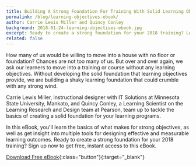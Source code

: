 ```yaml
---
title: Building A Strong Foundation For Training With Solid Learning Objectives
permalink: /blog/learning-objectives-ebook/
author: Carrie Lewis Miller and Quincy Conley
background: 2018-01-24-learning-objectives-ebook.jpg
excerpt: Ready to create a strong foundation for your 2018 training? Learn the basics of creating solid learning objectives.
related: false
---
```


How many of us would be willing to move into a house with no floor or foundation?
Chances are not too many of us. But over and over again, we ask our learners to move into a training or course without any learning objectives. Without developing the solid foundation that learning objectives provide, we are building a shaky learning foundation that could crumble with any strong wind.

Carrie Lewis Miller, instructional designer with IT Solutions at Minnesota State University, Mankato, and Quincy Conley, a Learning Scientist on the Learning Research and Design team at Pearson, team up to tackle the basics of creating a solid foundation for your learning programs.

In this eBook, you'll learn the basics of what makes for strong objectives, as well as get insight into multiple tools for designing effective and measurable learning outcomes.
Ready to create a strong foundation for your 2018 training? Sign up now to get free, instant access to this eBook.

[Download Free eBook](https://lf225-a96372.pages.infusionsoft.net){:class="button"}{:target="_blank"}
